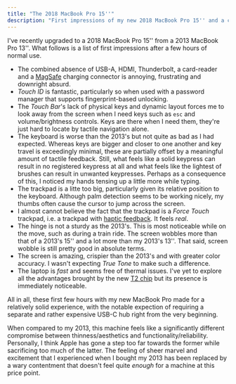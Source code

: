 ```yaml
---
title: "The 2018 MacBook Pro 15''"
description: "First impressions of my new 2018 MacBook Pro 15'' and a comparison to my 2013 13''"
---
```


I've recently upgraded to a 2018 MacBook Pro 15'' from a 2013 MacBook Pro 13''. What follows is a list of first impressions after a few hours of normal use.

- The combined absence of USB-A, HDMI, Thunderbolt, a card-reader and a [MagSafe](https://en.wikipedia.org/wiki/MagSafe) charging connector is annoying, frustrating and downright absurd.
- *Touch ID* is fantastic, particularly so when used with a password manager that supports fingerprint-based unlocking.
- The *Touch Bar*'s lack of physical keys and dynamic layout forces me to look away from the screen when I need keys such as `esc` and volume/brightness controls. Keys are there when I need them, they're just hard to locate by tactile navigation alone.
- The keyboard is worse than the 2013's but not quite as bad as I had expected. Whereas keys are bigger and closer to one another and key travel is exceedingly minimal, these are partially offset by a meaningful amount of tactile feedback. Still, what feels like a solid keypress can result in no registered keypress at all and what feels like the lightest of brushes can result in unwanted keypresses. Perhaps as a consequence of this, I noticed my hands tensing up a little more while typing.
- The trackpad is a litte too big, particularly given its relative position to the keyboard. Although palm detection seems to be working nicely, my thumbs often cause the cursor to jump across the screen.
- I almost cannot believe the fact that the trackpad is a *Force Touch* trackpad, i.e. a trackpad with [haptic feedback](https://en.wikipedia.org/wiki/Haptic_technology). It feels *real*.
- The hinge is not a sturdy as the 2013's. This is most noticeable while on the move, such as during a train ride. The screen wobbles more than that of a 2013's 15'' and a lot more than my 2013's 13''. That said, screen wobble is still pretty good in absolute terms.
- The screen is amazing, crispier than the 2013's and with greater color accuracy. I wasn't expecting *True Tone* to make such a difference.
- The laptop is *fast* and seems free of thermal issues. I've yet to explore all the advantages brought by the new [T2 chip](https://support.apple.com/en-us/HT208862) but its presence is immediately noticeable.

All in all, these first few hours with my new MacBook Pro made for a relatively solid experience, with the notable expection of requiring a separate and rather expensive USB-C hub right from the very beginning. 

When compared to my 2013, this machine feels like a significantly different compromise between thinness/aesthetics and functionality/reliability. Personally, I think Apple has gone a step too far towards the former while sacrificing too much of the latter. The feeling of sheer marvel and excitement that I experienced when I bought my 2013 has been replaced by a wary contentment that doesn't feel quite *enough* for a machine at this price point.